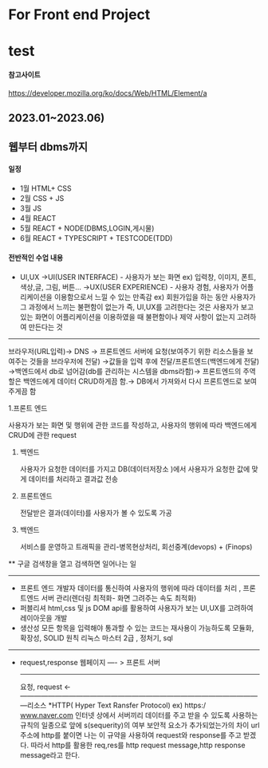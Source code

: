 # For Front end Project

# test

#### 참고사이트

https://developer.mozilla.org/ko/docs/Web/HTML/Element/a

## 2023.01~2023.06)

## 웹부터 dbms까지

#### 일정

- 1월 HTML+ CSS
- 2월 CSS + JS
- 3월 JS
- 4월 REACT
- 5월 REACT + NODE(DBMS,LOGIN,게시물)
- 6월 REACT + TYPESCRIPT + TESTCODE(TDD)

#### 전반적인 수업 내용

- UI,UX
  →UI(USER INTERFACE) - 사용자가 보는 화면
  ex) 입력창, 이미지, 폰트, 색상,글, 그림, 버튼…
  →UX(USER EXPERIENCE) - 사용자 경험, 사용자가 어플리케이션을 이용함으로서 느낄 수 있는 만족감
  ex) 회원가입을 하는 동안 사용자가 그 과정에서 느끼는 불편함이 없는가
  즉, UI,UX를 고려한다는 것은 사용자가 보고 있는 화면이 어플리케이션을 이용하였을 때 불편함이나 제약 사항이 없는지 고려하여 만든다는 것

---

브라우저(URL입력)→ DNS → 프론트엔드 서버에 요청(보여주기 위한 리소스들을 보여주는 것들을 브라우저에 전달) →값들을 입력 후에 전달/프론트엔드(백엔드에게 전달) →백엔드에서 db로 넘어감(db를 관리하는 시스템을 dbms라함)→ 프론트엔드의 주역할은 백엔드에게 데이터 CRUD하게끔 함.→ DB에서 가져와서 다시 프론트엔드로 보여주게끔 함

1.프론트 엔드

사용자가 보는 화면 및 행위에 관한 코드를 작성하고, 사용자의 행위에 따라 백엔드에게 CRUD에 관한 request

1. 백엔드

   사용자가 요청한 데이터를 가지고 DB(데이터저장소 )에서 사용자가 요청한 값에 맞게 데이터를 처리하고 결과값 전송

2. 프론트엔드

   전달받은 결과(데이터)를 사용자가 볼 수 있도록 가공

3. 백엔드

   서비스를 운영하고 트래픽을 관리-병목현상처리, 회선중계(devops) + (Finops)

\*\* 구글 검색창을 열고 검색하면 일어나는 일

---

- 프론트 엔드 개발자
  데이터를 통신하여 사용자의 행위에 따라 데이터를 처리 , 프론트엔드 서버 관리(렌더링 최적화- 화면 그려주는 속도 최적화)
- 퍼블리셔
  html,css 및 js DOM api를 활용하여 사용자가 보는 UI,UX를 고려하여 레이아웃을 개발
- 생산성
  모든 항목을 입력해야 통과할 수 있는 코드는
  재사용이 가능하도록 모듈화, 확장성, SOLID 원칙
  리눅스 마스터 2급 , 정처기, sql

---

- request,response
  웹페이지 —- > 프론트 서버
  ***
  요청, request
  ←———————————————————————————————————리소스
  \*HTTP( Hyper Text Ransfer Protocol)
  ex) https:/ www.naver.com
  인터넷 상에서 서버끼리 데이터를 주고 받을 수 있도록 사용하는 규칙의 일종으로 앞에 s(sequerity)의 여부 보안적 요소가 추가되었는가의 차이
  url 주소에 http를 붙이면 나는 이 규약을 사용하여 request와 response를 주고 받겠다.
  따라서 http를 활용한 req,res를 http request message,http response message라고 한다.
